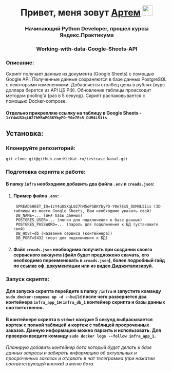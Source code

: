 <h1 align="center">Привет, меня зовут <a href="https://t.me/Taeray" target="_blank">Артем</a> 
<img src="https://github.com/blackcater/blackcater/raw/main/images/Hi.gif" height="32"/></h1>
<h3 align="center">Начинающий Python Developer, прошел курсы Яндекс.Практикума</h3>
<h3 align="center">Working-with-data-Google-Sheets-API</h3>

### Описание: ###

Скрипт получает данные из документа (Google Sheets) с помощью Google API.
Полученные данные сохраняются в базе данных PostgreSQL с некоторыми изменениями.
Добавляется столбец цены в рублях (курс доллара берется из API ЦБ РФ).
Обновление таблицы происходит методом pooling'a (раз в 5 секунд).
Скрипт распаковывается с помощью Docker-compose.
#### Отдельно прикрепляю ссылку на таблицу в Google Sheets - `1zY4uUSXqL027hM5oPGBKYbyPD-Y0e7Es5_DUM4L5iis` ####

## Установка: ##

### Клонируйте репозиторий: ###

    git clone git@github.com:KitKat-ru/testcase_kanal.git

### Подготовка скрипта к работе: ###

#### В папку `infra` необходимо добавить два файла `.env` и `creads.json`:
1. #### Пример файла `.env`:

        SPREADSHEET_ID=1zY4uUSXqL027hM5oPGBKYbyPD-Y0e7Es5_DUM4L5iis (ID таблицы из моего Google Sheets, Вам необходимо указать свой)
        DB_NAME=... (имя базы данных)
        POSTGRES_USER=... (логин для подключения к базе данных)
        POSTGRES_PASSWORD=... (пароль для подключения к БД (установите свой)
        DB_HOST=db (название сервиса (контейнера))
        DB_PORT=5432 (порт для подключения к БД)

2. #### Файл `creads.json` необходимо получить при создании своего сервисного аккаунта (файл будет предложено скачать, его необходимо переименовать в `creads.json`), более подробный гайд по [ссылке оф. документации](https://support.google.com/a/answer/7378726?hl=ru) или из [видео Диджитализируй](https://support.google.com/a/answer/7378726?hl=ru).
### Запуск скрипта: ###
#### Для запуска скрипта перейдите в папку `/infra` и запустите команду `sudo docker-compose up -d --build` после чего развернется два контейнера `infra_app_1`и `infra_db_1` контейнер скрипта и базы данных соответственно. ####
#### В контейнере скрипта в `stdout` каждые 5 секунд выбрасывается кортеж с полной таблицей и кортеж с таблицей просроченных заказов. Данную информацию можно парсить и использовать. Для проверки введите команду `sudo docker logs --follow infra_app_1`. ########

*Планирую добавить контейнер бота который будет делать к базе данных запросы и забирать информацию об актуальных и просроченных заказах и отдавать в чат телеграмма (при нажатии соответствующей кнопки) в меню бота.*
